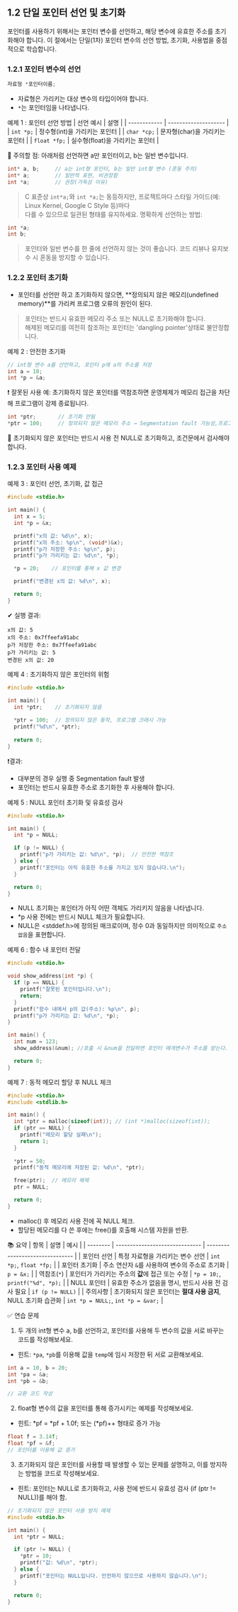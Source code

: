 ## 1.2 단일 포인터 선언 및 초기화  
포인터를 사용하기 위해서는 포인터 변수를 선언하고, 해당 변수에 유효한 주소를 초기화해야 합니다. 이 절에서는 단일(1차) 포인터 변수의 선언 방법, 초기화, 사용법을 중점적으로 학습합니다.

### 1.2.1 포인터 변수의 선언
```c
자료형 *포인터이름;
```

* 자료형은 가리키는 대상 변수의 타입이어야 합니다.
* `*`는 포인터임을 나타냅니다.

예제 1 : 포인터 선언 방법
| 선언 예시    | 설명                   |
| ------------ | -------------------- |
| `int *p;`    | 정수형(int)을 가리키는 포인터   |
| `char *cp;`  | 문자형(char)을 가리키는 포인터  |
| `float *fp;` | 실수형(float)을 가리키는 포인터 |

📌 주의할 점: 아래처럼 선언하면 a만 포인터이고, b는 일반 변수입니다.
```c
int* a, b;     // a는 int형 포인터, b는 일반 int형 변수 (혼동 주의)
int* a;        // 일반적 표현, 비권장함
int *a;        // 권장(가독성 이유)
```
> C 표준상 `int*a;`와 `int *a;`는 동등하지만, 프로젝트마다 스타일 가이드(예: Linux Kernel, Google C Style 등)마다  
> 다를 수 있으므로 일관된 형태를 유지하세요.
명확하게 선언하는 방법:
```c
int *a;
int b;
```
> 포인터와 일반 변수를 한 줄에 선언하지 않는 것이 좋습니다.
> 코드 리뷰나 유지보수 시 혼동을 방지할 수 있습니다.

### 1.2.2 포인터 초기화
* 포인터를 선언만 하고 초기화하지 않으면, **정의되지 않은 메모리(undefined memory)**를 가리켜 프로그램
  오류의 원인이 된다.
> 포인터는 반드시 유효한 메모리 주소 또는 NULL로 초기화해야 합니다.  
> 해제된 메모리를 여전히 참조하는 포인터는 'dangling pointer'상태로 불안정합니다.

예제 2 : 안전한 초기화
```c
// int형 변수 a를 선언하고, 포인터 p에 a의 주소를 저장
int a = 10;
int *p = &a;
```
❗ 잘못된 사용 예:
초기화하지 않은 포인터를 역참조하면 운영체제가 메모리 접근을 차단해 프로그램이 강제 종료됩니다.
```c
int *ptr;       // 초기화 안됨
*ptr = 100;     // 정의되지 않은 메모리 주소 → Segmentation fault 가능성,프로그램 비정상 종료
```
📌 초기화되지 않은 포인터는 반드시 사용 전 NULL로 초기화하고, 조건문에서 검사해야 합니다.

### 1.2.3 포인터 사용 예제
예제 3 : 포인터 선언, 초기화, 값 접근
```c
#include <stdio.h>

int main() {
  int x = 5;
  int *p = &x;

  printf("x의 값: %d\n", x);
  printf("x의 주소: %p\n", (void*)&x);
  printf("p가 저장한 주소: %p\n", p);
  printf("p가 가리키는 값: %d\n", *p);

  *p = 20;    // 포인터를 통해 x 값 변경

  printf("변경된 x의 값: %d\n", x);

  return 0;
}
```
✔ 실행 결과:
``` text
x의 값: 5
x의 주소: 0x7ffeefa91abc
p가 저장한 주소: 0x7ffeefa91abc
p가 가리키는 값: 5
변경된 x의 값: 20
```

예제 4 : 초기화하지 않은 포인터의 위험
```c
#include <stdio.h>

int main() {
  int *ptr;    // 초기화되지 않음
  
  *ptr = 100;  // 정의되지 않은 동작, 프로그램 크래시 가능
  printf("%d\n", *ptr);
  
  return 0;
}
```

❗결과:
* 대부분의 경우 실행 중 Segmentation fault 발생
* 포인터는 반드시 유효한 주소로 초기화한 후 사용해야 합니다.

예제 5 : NULL 포인터 초기화 및 유효성 검사
```c
#include <stdio.h>

int main() {
  int *p = NULL;

  if (p != NULL) {
    printf("p가 가리키는 값: %d\n", *p);  // 안전한 역참조
  } else {
    printf("포인터는 아직 유효한 주소를 가지고 있지 않습니다.\n");
  }

  return 0;
}
```
* NULL 초기화는 포인터가 아직 어떤 객체도 가리키지 않음을 나타냅니다.
* *p 사용 전에는 반드시 NULL 체크가 필요합니다.
* NULL은 <stddef.h>에 정의된 매크로이며, 정수 0과 동일하지만 의미적으로 `주소 없음`을 표현합니다.

예제 6 : 함수 내 포인터 전달
```c
#include <stdio.h>

void show_address(int *p) {
  if (p == NULL) {
    printf("잘못된 포인터입니다.\n");
    return;    
  }
  printf("함수 내에서 p의 값(주소): %p\n", p);
  printf("p가 가리키는 값: %d\n", *p);
}

int main() {
  int num = 123;
  show_address(&num); //호출 시 &num을 전달하면 포인터 매개변수가 주소를 받는다.

  return 0;
}
```
예제 7 : 동적 메모리 할당 후 NULL 체크
```c
#include <stdio.h>
#include <stdlib.h>

int main() {
  int *ptr = malloc(sizeof(int)); // (int *)malloc(sizeof(int));
  if (ptr == NULL) {
    printf("메모리 할당 실패\n");
    return 1;
  }
  
  *ptr = 50;
  printf("동적 메모리에 저장된 값: %d\n", *ptr);

  free(ptr);  // 메모리 해제
  ptr = NULL;

  return 0;
}
```
* malloc() 후 메모리 사용 전에 꼭 NULL 체크.
* 할당된 메모리를 다 쓴 후에는 free()를 호출해 시스템 자원을 반환.


📚 요약
| 항목       | 설명                             | 예시                              |
| -------- | ------------------------------ | ------------------------------- |
| 포인터 선언   | 특정 자료형을 가리키는 변수 선언             | `int *p;`, `float *fp;`         |
| 포인터 초기화  | 주소 연산자 `&`를 사용하여 변수의 주소로 초기화   | `p = &x;`                       |
| 역참조(`*`) | 포인터가 가리키는 주소의 **값**에 접근 또는 수정  | `*p = 10;`, `printf("%d", *p);` |
| NULL 포인터 | 유효한 주소가 없음을 명시, 반드시 사용 전 검사 필요 | `if (p != NULL)`                |
| 주의사항     | 초기화되지 않은 포인터는 **절대 사용 금지**, NULL 초기화 습관화     | `int *p = NULL;`, `int *p = &var;` |

✅ 연습 문제
1. 두 개의 int형 변수 a, b를 선언하고, 포인터를 사용해 두 변수의 값을 서로 바꾸는 코드를 작성해보세요.
  - 힌트: `*pa`, `*pb`를 이용해 값을 `temp`에 임시 저장한 뒤 서로 교환해보세요.
  ```c
  int a = 10, b = 20;
  int *pa = &a;
  int *pb = &b;
  
  // 교환 코드 작성
  ```
2. float형 변수의 값을 포인터를 통해 증가시키는 예제를 작성해보세요.
  - 힌트: *pf = *pf + 1.0f; 또는 (*pf)++ 형태로 증가 가능
  ```c
  float f = 3.14f;
  float *pf = &f;
  // 포인터를 이용해 값 증가
  ```
3. 초기화되지 않은 포인터를 사용할 때 발생할 수 있는 문제를 설명하고, 이를 방지하는 방법을 코드로 작성해보세요.
  - 힌트: 포인터는 NULL로 초기화하고, 사용 전에 반드시 유효성 검사 (if (ptr != NULL))를 해야 함.
  ```c
  // 초기화되지 않은 포인터 사용 방지 예제
  #include <stdio.h>
  
  int main() {
    int *ptr = NULL;
  
    if (ptr != NULL) {
      *ptr = 10;
      printf("값: %d\n", *ptr);
    } else {
      printf("포인터는 NULL입니다. 안전하지 않으므로 사용하지 않습니다.\n");
    }
  
    return 0;
  }
  ```


